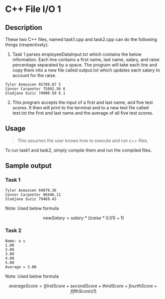 # C++ File I/O 1

## Description
These two C++ files, named task1.cpp and task2.cpp can do the following things (respectively):

1) Task 1 parses employeeDataInput.txt which contains the below information. Each line contains a first name, last name, salary, and raise percentage separated by a space. The program will take each line and copy them into a new file called output.txt which updates each salary to account for the raise. 

  ``` 
  Tyler Asmussen 65789.87 5
  Connor Carpenter 75892.56 6
  Sladjana Suzic 74900.50 6.1
```
2) This program accepts the input of a first and last name, and five test scores. It then will print to the terminal and to a new text file called text.txt the first and last name and the average of all five test scores. 

## Usage
> This assumes the user knows how to execute and run c++ files. 

To run task1 and task2, simply compile them and run the compiled files. 

## Sample output

### Task 1 
```
Tyler Asmussen 69079.36
Connor Carpenter 80446.11
Sladjana Suzic 79469.43
```
Note: Used below formula

$$ newSalary = salary * ((raise * 0.01) + 1) $$
### Task 2
```
Name: a s
1.00
2.00
3.00
4.00
5.00
Average = 3.00
```
Note: Used below formula

$$ 
  averageScore =
      (firstScore + secondScore + thirdScore + fourthScore + fifthScore) / 5 $$
